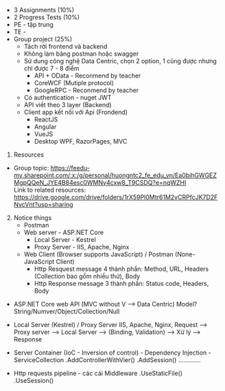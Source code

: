 - 3 Assignments (10%)
- 2 Progress Tests (10%)
- PE - tập trung
- TE - 
- Group project (25%) 
    - Tách rời frontend và backend
    - Không làm băng postman hoặc swagger
    - Sử dung công nghệ Data Centric, chọn 2 option, 1 cũng được nhưng chỉ được 7 - 8 điểm
        - API + OData - Reconmend by teacher
        - CoreWCF (Mutiple protocol)
        - GoogleRPC - Reconmend by teacher
    - Có authentication - nuget JWT
    - API viết theo 3 layer (Backend)
    - Client app kết nối với Api (Frondend) 
        - ReactJS
        - Angular
        - VueJS 
        - Desktop WPF, RazorPages, MVC


1. Resources
- Group topic: https://feedu-my.sharepoint.com/:x:/g/personal/huongntc2_fe_edu_vn/Ea0bihGWGEZMgpQQeN_JYE4B84esc0WMNv4cxw8_T9CSDQ?e=nqWZHI                                                                                                
Link to related resources: https://drive.google.com/drive/folders/1rX59Pl0Mtr61M2vCRPfcJK7D2FNvcVnt?usp=sharing

2. Notice things
    - Postman
    - Web server - ASP.NET Core
        - Local Server - Kestrel
        - Proxy Server - IIS, Apache, Nginx
    - Web Client (Browser supports JavaScript) / Postman (None-JavaScript Client)
        - Http Resquest message 4 thành phần: Method, URL, Headers (Collection bao gồm nhiều thứ), Body
        - Http Response message 3 thành phần: Status code, Headers, Body

- ASP.NET Core web API (MVC without V --> Data Centric)
    Model? String/Numver/Object/Collection/Null

- Local Server (Kestrel) / Proxy Server IIS, Apache, Nginx, 
    Request --> Proxy server --> Local Server --> (Binding, Validation) --> Xử lý --> Response

- Server Container (IoC - Inversion of control) - Dependency Injection - ServiceCollection
    .AddControllerWithVier()
    .AddSession()
    .............
- Http requests pipeline - các cái Middleware
    .UseStaticFile()
    .UseSession()